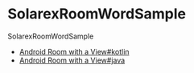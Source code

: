 # SolarexRoomWordSample
SolarexRoomWordSample

+ [Android Room with a View#kotlin](https://codelabs.developers.google.com/codelabs/android-room-with-a-view-kotlin/#0)
+ [Android Room with a View#java](https://codelabs.developers.google.com/codelabs/android-room-with-a-view/#0)
